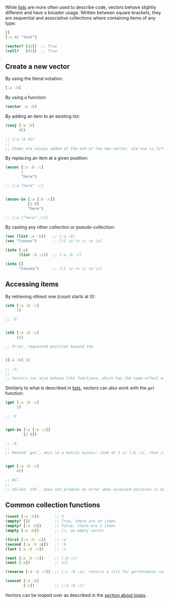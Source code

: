 While [lists](/cvm/data-types/list) are more often used to describe code, vectors behave slightly different and have a broader usage.
Written between square brackets, they are sequential and associative collections where containing items of any type:

```clojure
[]
[:a 42 "text"]

(vector? [42])  ;; True
(coll?   [42])  ;; True
```


## Create a new vector

By using the literal notation:

```clojure
[:a :b]
```

By using a function:

```clojure
(vector :a :b)
```

By adding an item to an existing list:

```clojure
(conj [:a :b]
      42)

;; [:a :b 42]
;;
;; Items are always added at the end of the new vector, old one is left intact.
```

By replacing an item at a given position:

```clojure
(assoc [:a :b :c]
       1
       "here")

;; [:a "here" :c]


(assoc-in [:a [:b :c]]
          [1 0]
          "here")

;; [:a ["here" :c]]

```

By casting any other collection or pseudo-collection:

```clojure
(vec (list :a :b))   ;; [:a :b]
(vec "Convex")       ;; [\C \o \n \v \e \x]

(into [:a]
      (list :b :c))  ;; [:a :b :c]

(into []
      "Convex")      ;; [\C \o \n \v \e \x]
```


## Accessing items

By retrieving nthiest one (count starts at 0):

```clojure
(nth [:a :b :c]
     1)

;; :b


(nth [:a :b :c]
     42)

;; Error, requested position beyond the 


([:a :b] 1)

;; :a
;;
;; Vectors can also behave like functions, which has the same effect as `nth`.
```

Similarly to what is described in [lists](/cvm/data-types/list), vectors can also work with the `get` function:

```clojure
(get [:a :b :c]
     1)

;; :b


(get-in [:a [:b :c]]
        [1 0])

;; :b
;;
;; Nested `get`, akin to a matrix access: item at 1 is [:b :c], then item at 0 is :b.


(get [:a :b :c]
     42)

;; Nil
;;
;; Unlike `nth`, does not produce an error when accessed position is beyond the limits of the list.
```


## Common collection functions

```clojure
(count [:a :b])       ;; 2
(empty? [])           ;; True, there are no items
(empty? [:a :b])      ;; False, there are 2 items
(empty [:a :b])       ;; (), an empty vector

(first [:a :b :c])    ;; :a
(second [:a :b :¢])   ;; :b
(last [:a :b :c])     ;; :c

(next [:a :b :c])     ;; (:b :c)
(next [:a])           ;; nil

(reverse [:a :b :c])  ;; (:c :b :a), returns a list for performance reasons

(concat [:a :b]
        [:c])         ;; [:a :b :c]
```

Vectors can be looped over as described in the [section about loops](/cvm/loops).
